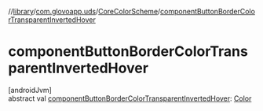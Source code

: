 //[library](../../../index.md)/[com.glovoapp.uds](../index.md)/[CoreColorScheme](index.md)/[componentButtonBorderColorTransparentInvertedHover](component-button-border-color-transparent-inverted-hover.md)

# componentButtonBorderColorTransparentInvertedHover

[androidJvm]\
abstract val [componentButtonBorderColorTransparentInvertedHover](component-button-border-color-transparent-inverted-hover.md): [Color](https://developer.android.com/reference/kotlin/androidx/compose/ui/graphics/Color.html)
